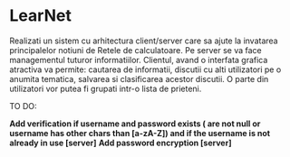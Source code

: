 # LearNet

Realizati un sistem cu arhitectura client/server care sa ajute la invatarea principalelor notiuni de Retele de calculatoare. Pe server se va face managementul tuturor informatiilor. Clientul, avand o interfata grafica atractiva va permite: cautarea de informatii, discutii cu alti utilizatori pe o anumita tematica, salvarea si clasificarea acestor discutii. O parte din utilizatori vor putea fi grupati intr-o lista de prieteni.

TO DO:

  **Add verification if username and password exists ( are not null or username has other chars than [a-zA-Z]) and if the username is not already in use \[server\]**
  **Add password encryption \[server\]**
